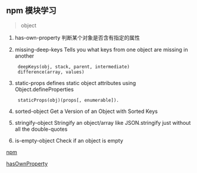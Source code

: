 ## npm 模块学习

> object

1. has-own-property 判断某个对象是否含有指定的属性

2. missing-deep-keys  Tells you what keys from one object are missing in another

        deepKeys(obj, stack, parent, intermediate)
        difference(array, values)
        
3. static-props   defines static object attributes using Object.defineProperties
        
        staticProps(obj)(props[, enumerable]).
        
4. sorted-object Get a Version of an Object with Sorted Keys

5. stringify-object  Stringify an object/array like JSON.stringify just without all the double-quotes

6. is-empty-object Check if an object is empty


[npm](https://github.com/feng003/awesome-micro-npm-packages)

[hasOwnProperty](https://developer.mozilla.org/zh-CN/docs/Web/JavaScript/Reference/Global_Objects/Object/hasOwnProperty)